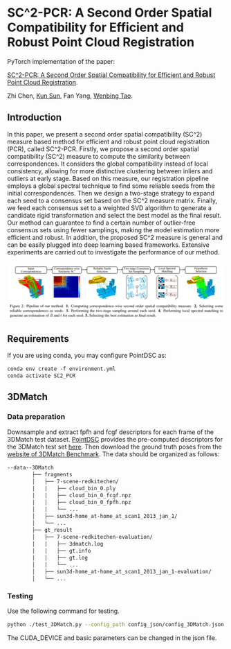 # SC^2-PCR: A Second Order Spatial Compatibility for Efficient and Robust Point Cloud Registration

PyTorch implementation of the paper:

[SC^2-PCR: A Second Order Spatial Compatibility for Efficient and Robust Point Cloud Registration](https://arxiv.org/abs/2203.14453).

Zhi Chen, [Kun Sun](https://scholar.google.com/citations?user=Ay6kCm4AAAAJ&hl=en), Fan Yang, [Wenbing Tao](https://scholar.google.co.uk/citations?user=jRDPE2AAAAAJ&hl=zh-CN&oi=ao).

## Introduction

In this paper, we present a second order spatial compatibility (SC^2) measure based method for efficient and robust point cloud registration (PCR), called SC^2-PCR. Firstly, we propose a second order spatial compatibility (SC^2) measure to compute the similarity between correspondences. It considers the global compatibility instead of local consistency, allowing for more distinctive clustering between inliers and outliers at early stage. Based on this measure, our registration pipeline employs a global spectral technique to find some reliable seeds from the initial correspondences. Then we design a two-stage strategy to expand each seed to a consensus set based on the SC^2 measure matrix. Finally, we feed each consensus set to a weighted SVD algorithm to generate a candidate rigid transformation and select the best model as the final result. Our method can guarantee to find a certain number of outlier-free consensus sets using fewer samplings, making the model estimation more efficient and robust. In addition, the proposed SC^2 measure is general and can be easily plugged into deep learning based frameworks. Extensive experiments are carried out to investigate the performance of our method.

![](figures/pipeline.png)

## Requirements

If you are using conda, you may configure PointDSC as:

    conda env create -f environment.yml
    conda activate SC2_PCR
    
## 3DMatch

### Data preparation

Downsample and extract fpfh and fcgf descriptors for each frame of the 3DMatch test dataset. [PointDSC](https://github.com/XuyangBai/PointDSC) provides the pre-computed descriptors for the 3DMatch test set [here](https://drive.google.com/file/d/1zuf6NSD3-dHtTpk34iHtxAf8DQx3Y7RH/view?usp=sharing). Then download the ground truth poses from the [website of 3DMatch Benchmark](http://3dmatch.cs.princeton.edu/#geometric-registration-benchmark). The data should be organized as follows:

```
--data--3DMatch                
        ├── fragments                 
        │   ├── 7-scene-redkitechen/
        |   |   ├── cloud_bin_0.ply
        |   |   ├── cloud_bin_0_fcgf.npz
        |   |   ├── cloud_bin_0_fpfh.npz
        │   |   └── ...      
        │   ├── sun3d-home_at-home_at_scan1_2013_jan_1/      
        │   └── ...                
        ├── gt_result                   
        │   ├── 7-scene-redkitechen-evaluation/   
        |   |   ├── 3dmatch.log
        |   |   ├── gt.info
        |   |   ├── gt.log
        │   |   └── ...
        │   ├── sun3d-home_at-home_at_scan1_2013_jan_1-evaluation/
        │   └── ...                               
```

### Testing

Use the following command for testing.

```bash
python ./test_3DMatch.py --config_path config_json/config_3DMatch.json
```

The CUDA_DEVICE and basic parameters can be changed in the json file.
